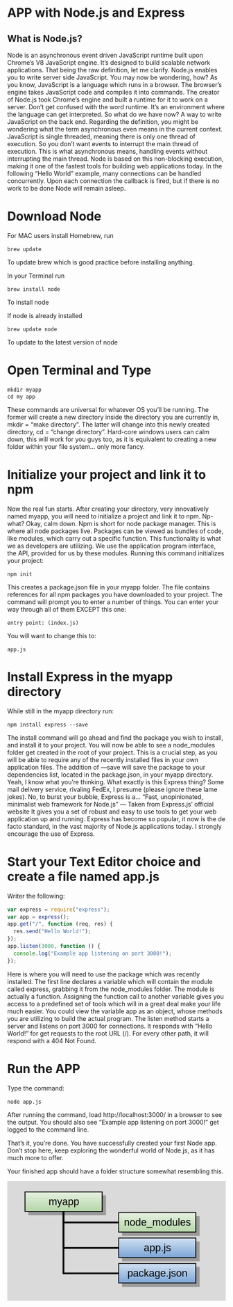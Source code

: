 # APP with Node.js and Express

## What is Node.js?

Node is an asynchronous event driven JavaScript runtime built upon Chrome’s V8 JavaScript engine. It’s designed to build scalable network applications.
That being the raw definition, let me clarify. Node.js enables you to write server side JavaScript. You may now be wondering, how? As you know, JavaScript is a language which runs in a browser. The browser’s engine takes JavaScript code and compiles it into commands. The creator of Node.js took Chrome’s engine and built a runtime for it to work on a server. Don’t get confused with the word runtime. It’s an environment where the language can get interpreted. So what do we have now? A way to write JavaScript on the back end.
Regarding the definition, you might be wondering what the term asynchronous even means in the current context. JavaScript is single threaded, meaning there is only one thread of execution. So you don’t want events to interrupt the main thread of execution. This is what asynchronous means, handling events without interrupting the main thread. Node is based on this non-blocking execution, making it one of the fastest tools for building web applications today. In the following “Hello World” example, many connections can be handled concurrently. Upon each connection the callback is fired, but if there is no work to be done Node will remain asleep.

# Download Node

For MAC users install Homebrew, run

```
brew update
```

To update brew which is good practice before installing anything.

In your Terminal run

```
brew install node
```

To install node

If node is already installed

```
brew update node
```

To update to the latest version of node

# Open Terminal and Type

```
mkdir myapp
cd my app
```

These commands are universal for whatever OS you’ll be running. The former will create a new directory inside the directory you are currently in, mkdir = “make directory”. The latter will change into this newly created directory, cd = “change directory”. Hard-core windows users can calm down, this will work for you guys too, as it is equivalent to creating a new folder within your file system… only more fancy.

# Initialize your project and link it to npm

Now the real fun starts. After creating your directory, very innovatively named myapp, you will need to initialize a project and link it to npm.
Np-what? Okay, calm down. Npm is short for node package manager. This is where all node packages live. Packages can be viewed as bundles of code, like modules, which carry out a specific function. This functionality is what we as developers are utilizing. We use the application program interface, the API, provided for us by these modules.
Running this command initializes your project:

```
npm init
```

This creates a package.json file in your myapp folder. The file contains references for all npm packages you have downloaded to your project. The command will prompt you to enter a number of things.
You can enter your way through all of them EXCEPT this one:

```
entry point: (index.js)
```

You will want to change this to:

```
app.js
```

# Install Express in the myapp directory

While still in the myapp directory run:

```
npm install express --save
```

The install command will go ahead and find the package you wish to install, and install it to your project. You will now be able to see a node_modules folder get created in the root of your project. This is a crucial step, as you will be able to require any of the recently installed files in your own application files. The addition of —save will save the package to your dependencies list, located in the package.json, in your myapp directory.
Yeah, I know what you’re thinking. What exactly is this Express thing? Some mail delivery service, rivaling FedEx, I presume (please ignore these lame jokes). No, to burst your bubble, Express is a…
“Fast, unopinionated, minimalist web framework for Node.js” — Taken from Express.js’ official website
It gives you a set of robust and easy to use tools to get your web application up and running. Express has become so popular, it now is the de facto standard, in the vast majority of Node.js applications today. I strongly encourage the use of Express.

# Start your Text Editor choice and create a file named app.js

Writer the following:

```javascript
var express = require("express");
var app = express();
app.get("/", function (req, res) {
  res.send("Hello World!");
});
app.listen(3000, function () {
  console.log("Example app listening on port 3000!");
});
```

Here is where you will need to use the package which was recently installed. The first line declares a variable which will contain the module called express, grabbing it from the node_modules folder. The module is actually a function. Assigning the function call to another variable gives you access to a predefined set of tools which will in a great deal make your life much easier. You could view the variable app as an object, whose methods you are utilizing to build the actual program.
The listen method starts a server and listens on port 3000 for connections.
It responds with “Hello World!” for get requests to the root URL (/). For every other path, it will respond with a 404 Not Found.

# Run the APP

Type the command:

```
node app.js
```

After running the command, load http://localhost:3000/ in a browser to see the output. You should also see “Example app listening on port 3000!” get logged to the command line.

That’s it, you’re done. You have successfully created your first Node app. Don’t stop here, keep exploring the wonderful world of Node.js, as it has much more to offer.

Your finished app should have a folder structure somewhat resembling this.

![](./example.png)
